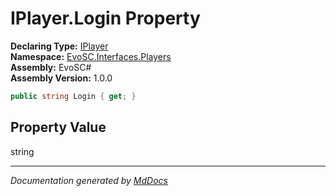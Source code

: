 ﻿<!--  
  <auto-generated>   
    The contents of this file were generated by a tool.  
    Changes to this file may be list if the file is regenerated  
  </auto-generated>   
-->

# IPlayer.Login Property

**Declaring Type:** [IPlayer](../index.md)  
**Namespace:** [EvoSC.Interfaces.Players](../../index.md)  
**Assembly:** EvoSC\#  
**Assembly Version:** 1.0.0

```csharp
public string Login { get; }
```

## Property Value

string

___

*Documentation generated by [MdDocs](https://github.com/ap0llo/mddocs)*
